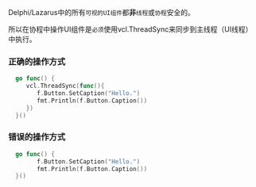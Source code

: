 Delphi/Lazarus中的所有`可视的UI组件`都**非**`线程`或`协程`安全的。

所以在协程中操作UI组件是`必须`使用vcl.ThreadSync来同步到主线程（UI线程）中执行。 

### 正确的操作方式

```go
  go func() {
     vcl.ThreadSync(func(){
        f.Button.SetCaption("Hello.")
        fmt.Println(f.Button.Caption())
     })
  }()
```

### 错误的操作方式

```go
  go func() {
        f.Button.SetCaption("Hello.")
        fmt.Println(f.Button.Caption())
  }()
  
```
